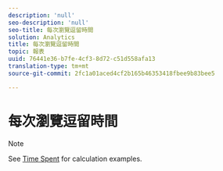 ```yaml
---
description: 'null'
seo-description: 'null'
seo-title: 每次瀏覽逗留時間
solution: Analytics
title: 每次瀏覽逗留時間
topic: 報表
uuid: 76441e36-b7fe-4cf3-8d72-c51d558afa13
translation-type: tm+mt
source-git-commit: 2fc1a01aced4cf2b165b46353418fbee9b83bee5

---
```



# 每次瀏覽逗留時間

>[!NOTE]
>
>See [Time Spent](/help/components/c-variables/c-metrics/metrics-time-spent.md) for calculation examples.
